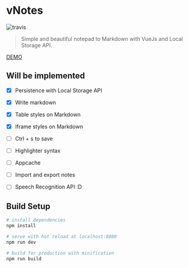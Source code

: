 vNotes
======

![travis](https://api.travis-ci.org/Halfeld/v-notes.svg?branch=master)

> Simple and beautiful notepad to Markdown with VueJs and Local Storage API.

[DEMO](http://halfeld.github.io/v-notes)

Will be implemented
-------------------

- [x] Persistence with Local Storage API  
- [x] Write markdown
- [x] Table styles on Markdown
- [x] Iframe styles on Markdown
- [ ] Ctrl + s to save
- [ ] Highlighter syntax
- [ ] Appcache
- [ ] Import and export notes
- [ ] Speech Recognition API :D


Build Setup
-----------

``` bash
# install dependencies
npm install

# serve with hot reload at localhost:8080
npm run dev

# build for production with minification
npm run build
```
